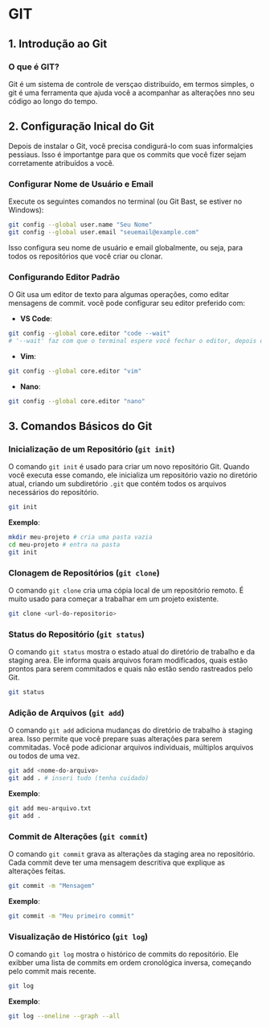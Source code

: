 # GIT
## 1. Introdução ao Git
### O que é GIT?
Git é um sistema de controle de versçao distribuído, em termos simples, o git é uma ferramenta que ajuda você a acompanhar as alterações nno seu código ao longo do tempo.

## 2. Configuração Inical do Git
Depois de instalar o Git, você precisa condigurá-lo com suas informalçies pessiaus. Isso é importantge para que os commits que você fizer sejam corretamente atribuídos a você.
### Configurar Nome de Usuário e Email
Execute os seguintes comandos no terminal (ou Git Bast, se estiver no Windows):
```bash
git config --global user.name "Seu Nome"
git config --global user.email "seuemail@example.com"
```
Isso configura seu nome de usuário e email globalmente, ou seja, para todos os repositórios que você criar ou clonar.
### Configurando Editor Padrão
O Git usa um editor de texto para algumas operações, como editar mensagens de commit. você pode configurar seu editor preferido com:
- **VS Code**:
```bash
git config --global core.editor "code --wait"
# '--wait' faz com que o terminal espere você fechar o editor, depois de fechado a execução volta normalmente
```
- **Vim**:
```bash
git config --global core.editor "vim"
```
- **Nano**:
```bash
git config --global core.editor "nano"
```
## 3. Comandos Básicos do Git
### Inicialização de um Repositório (``git init``)
O comando ``git init`` é usado para criar um novo repositório Git. Quando você executa esse comando, ele inicializa um repositório vazio no diretório atual, criando um subdiretório ``.git`` que contém todos os arquivos necessários do repositório.
```bash
git init
```
**Exemplo**:
```bash
mkdir meu-projeto # cria uma pasta vazia
cd meu-projeto # entra na pasta
git init
```
### Clonagem de Repositórios (``git clone``)
O comando ``git clone`` cria uma cópia local de um repositório remoto. É muito usado para começar a trabalhar em um projeto existente.
```bash
git clone <url-do-repositorio>
```
### Status do Repositório (``git status``)
O comando ``git status`` mostra o estado atual do diretório de trabalho e da staging area. Ele informa quais arquivos foram modificados, quais estão prontos para serem commitados e quais não estão sendo rastreados pelo Git.
```bash
git status
```
### Adição de Arquivos (``git add``)
O comando ``git add`` adiciona mudanças do diretório de trabalho à staging area. Isso permite que você prepare suas alterações para serem commitadas. Você pode adicionar arquivos individuais, múltiplos arquivos ou todos de uma vez.
```bash
git add <nome-do-arquivo>
git add . # inseri tudo (tenha cuidado)
```
**Exemplo**:
```bash
git add meu-arquivo.txt
git add .
```
### Commit de Alterações (``git commit``)
O comando ``git commit`` grava as alterações da staging area no repositório. Cada commit deve ter uma mensagem descritiva que explique as alterações feitas.
```bash
git commit -m "Mensagem"
```
**Exemplo**:
```bash
git commit -m "Meu primeiro commit"
```
### Visualização de Histórico (``git log``)
O comando ``git log`` mostra o histórico de commits do repositório. Ele exibber uma lista de commits em ordem cronológica inversa, começando pelo commit mais recente.
```bash
git log
```
**Exemplo**:
```bash
git log --oneline --graph --all
```